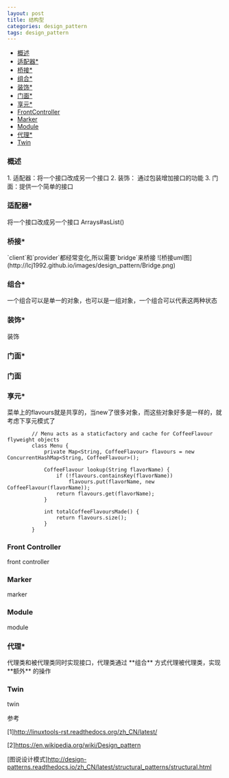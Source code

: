```yaml
---
layout: post
title: 结构型
categories: design_pattern
tags: design_pattern
---
```


*   [概述](#Summary)
*   [适配器*](#Adapter)
*   [桥接*](#Bridge)
*   [组合*](#Composite)
*   [装饰*](#Decorator)
*   [门面*](#Facade)
*   [享元*](#Flyweight)
*   [FrontController](#FrontController)
*   [Marker](#Marker)
*   [Module](#Module)
*   [代理*](#Proxy)
*   [Twin](#Twin)


<h3 id="Summary">概述</h3>
1.  适配器：将一个接口改成另一个接口
2.  装饰： 通过包装增加接口的功能
3.  门面：提供一个简单的接口

<h3 id="Adapter">适配器*</h3>
将一个接口改成另一个接口
Arrays#asList()
<h3 id="Bridge">桥接*</h3>
`client`和`provider`都经常变化,所以需要`bridge`来桥接
![桥接uml图](http://lcj1992.github.io/images/design_pattern/Bridge.png)
<h3 id="Composite">组合*</h3>
一个组合可以是单一的对象，也可以是一组对象，一个组合可以代表这两种状态
<h3 id="Decorator">装饰*</h3>
装饰
<h3 id="Facade">门面*<h3>
门面
<h3 id="Flyweight">享元*</h3>
菜单上的flavours就是共享的，当new了很多对象，而这些对象好多是一样的，就考虑下享元模式了

            // Menu acts as a staticfactory and cache for CoffeeFlavour flyweight objects
            class Menu {
                private Map<String, CoffeeFlavour> flavours = new ConcurrentHashMap<String, CoffeeFlavour>();

                CoffeeFlavour lookup(String flavorName) {
                    if (!flavours.containsKey(flavorName))
                        flavours.put(flavorName, new CoffeeFlavour(flavorName));
                    return flavours.get(flavorName);
                }

                int totalCoffeeFlavoursMade() {
                    return flavours.size();
                }
            }

<h3 id="FrontController">Front Controller</h3>
front controller
<h3 id="Marker">Marker</h3>
marker
<h3 id="Module">Module</h3>
module
<h3 id="Proxy">代理*</h3>
代理类和被代理类同时实现接口，代理类通过    **组合** 方式代理被代理类，实现   **额外**  的操作
<h3 id="Twin">Twin</h3>
twin

参考

[1]<http://linuxtools-rst.readthedocs.org/zh_CN/latest/>

[2]<https://en.wikipedia.org/wiki/Design_pattern>

[图说设计模式]<http://design-patterns.readthedocs.io/zh_CN/latest/structural_patterns/structural.html>

